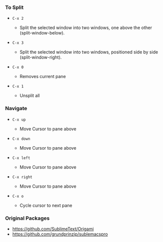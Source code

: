 ### To Split

- ``C-x 2``
   - Split the selected window into two windows, one above the other (split-window-below).

- ``C-x 3``
  - Split the selected window into two windows, positioned side by side (split-window-right).

- ``C-x 0``
  - Removes current pane

- ``C-x 1``
  - Unsplit all

### Navigate

- ``C-x up``
   - Move Cursor to pane above

- ``C-x down``
   - Move Cursor to pane above

- ``C-x left``
   - Move Cursor to pane above

- ``C-x right``
   - Move Cursor to pane above

- ``C-x o``
   - Cycle cursor to next pane


### Original Packages

- https://github.com/SublimeText/Origami
- https://github.com/grundprinzip/sublemacspro
